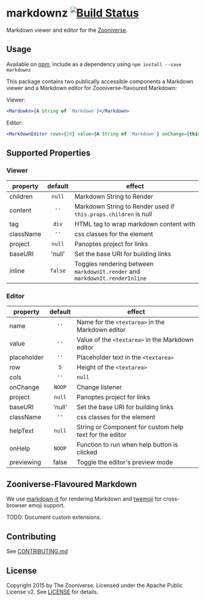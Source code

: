 # markdownz [![Build Status](https://travis-ci.org/zooniverse/markdownz.svg?branch=master)](https://travis-ci.org/zooniverse/markdownz)

Markdown viewer and editor for the [Zooniverse](https://www.zooniverse.org).

## Usage

Available on [npm](http://npmjs.com), include as a dependency using `npm install --save markdownz`

This package contains two publically accessible components a Markdown viewer and a Markdown editor for Zooniverse-flavoured Markdown:

Viewer:

```jsx
<Mardowkn>{A String of `Markdown`}</Markdown>
```

Editor:
```jsx
<MarkdownEditor rows={20} value={A String of `Markdown`} onChange={this.handleMarkdownChange} />
```

## Supported Properties

### Viewer

| property | default | effect |
|----------|:-------:|--------|
| children  | `null` | Markdown String to Render |
| content | `''` | Markdown String to Render used if `this.props.children` is null |
| tag | `div` | HTML tag to wrap markdown content with |
| className | `''` | css classes for the element |
| project | `null` | Panoptes project for links |
| baseURI | 'null' | Set the base URI for building links |
| inline | `false` | Toggles rendering between `markdownIt.render` and `markdownIt.renderInline`

### Editor

| property | default | effect |
|----------|:-------:|--------|
| name | `''` | Name for the `<textarea>` in the Markdown editor |
| value | `''` | Value of the `<textarea>` in the Markdown editor |
| placeholder | `''` | Placeholder text in the `<textarea>` |
| row | `5` | Height of the `<textarea>` |
| cols | `''` | `null` | Width of `<textarea>` |
| onChange | `NOOP` | Change listener 
| project | `null` | Panoptes project for links |
| baseURI | 'null' | Set the base URI for building links |
| className | `''` | css classes for the element |
| helpText | `null` | String or Component for custom help text for the editor |
| onHelp   | `NOOP` | Function to run when help button is clicked |
| previewing   | false | Toggle the editor's preview mode |

## Zooniverse-Flavoured Markdown

We use [markdown-it](https://github.com/markdown-it/markdown-it) for rendering Markdown and [twemoji](https://github.com/twitter/twemoji) for cross-browser emoji support.

TODO: Document custom extensions. 

## Contributing

See [CONTRIBUTING.md](https://github.com/zooniverse-ui/markdownz/tree/master/CONTRIBUTING.md)

## License

Copyright 2015 by The Zooniverse. Licensed under the Apache Public License v2. See [LICENSE](https://github.com/zooniverse-ui/markdownz/tree/master/LICENSE) for details.
